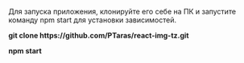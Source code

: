 
Для запуска приложения, клонируйте его себе на ПК и запустите команду npm start для установки зависимостей. 
<p>
  <b> git clone https://github.com/PTaras/react-img-tz.git</b>

</p>
<p>

<b>npm start</b>
</p>




